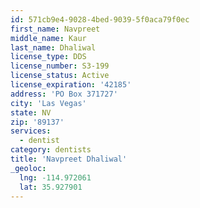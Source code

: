 ```yaml
---
id: 571cb9e4-9028-4bed-9039-5f0aca79f0ec
first_name: Navpreet
middle_name: Kaur
last_name: Dhaliwal
license_type: DDS
license_number: S3-199
license_status: Active
license_expiration: '42185'
address: 'PO Box 371727'
city: 'Las Vegas'
state: NV
zip: '89137'
services:
  - dentist
category: dentists
title: 'Navpreet Dhaliwal'
_geoloc:
  lng: -114.972061
  lat: 35.927901
---
```

